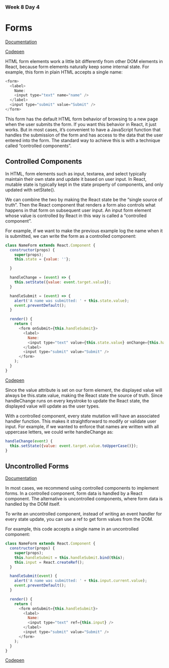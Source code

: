 
### Week 8 Day 4

# Forms

[Documentation](https://reactjs.org/docs/forms.html)

[Codepen](https://codepen.io/albseb511/pen/JjPxyBW?editors=0011)


HTML form elements work a little bit differently from other DOM elements in React, because form elements naturally keep some internal state. For example, this form in plain HTML accepts a single name:

```javascript
<form>
  <label>
    Name:
    <input type="text" name="name" />
  </label>
  <input type="submit" value="Submit" />
</form>
```

This form has the default HTML form behavior of browsing to a new page when the user submits the form. If you want this behavior in React, it just works. But in most cases, it’s convenient to have a JavaScript function that handles the submission of the form and has access to the data that the user entered into the form. The standard way to achieve this is with a technique called “controlled components”.

## Controlled Components 

In HTML, form elements such as input, textarea, and select typically maintain their own state and update it based on user input. In React, mutable state is typically kept in the state property of components, and only updated with setState().

We can combine the two by making the React state be the “single source of truth”. Then the React component that renders a form also controls what happens in that form on subsequent user input. An input form element whose value is controlled by React in this way is called a “controlled component”.

For example, if we want to make the previous example log the name when it is submitted, we can write the form as a controlled component:

```javascript
class NameForm extends React.Component {
  constructor(props) {
    super(props);
    this.state = {value: ''};

  }

  handleChange = (event) => {
    this.setState({value: event.target.value});
  }

  handleSubmit = (event) => {
    alert('A name was submitted: ' + this.state.value);
    event.preventDefault();
  }

  render() {
    return (
      <form onSubmit={this.handleSubmit}>
        <label>
          Name:
          <input type="text" value={this.state.value} onChange={this.handleChange} />
        </label>
        <input type="submit" value="Submit" />
      </form>
    );
  }
}
```

[Codepen](https://codepen.io/gaearon/pen/VmmPgp?editors=0010)

Since the value attribute is set on our form element, the displayed value will always be this.state.value, making the React state the source of truth. Since handleChange runs on every keystroke to update the React state, the displayed value will update as the user types.

With a controlled component, every state mutation will have an associated handler function. This makes it straightforward to modify or validate user input. For example, if we wanted to enforce that names are written with all uppercase letters, we could write handleChange as:

```javascript
handleChange(event) {
  this.setState({value: event.target.value.toUpperCase()});
}
```


## Uncontrolled Forms

[Documentation](https://reactjs.org/docs/uncontrolled-components.html)

In most cases, we recommend using controlled components to implement forms. In a controlled component, form data is handled by a React component. The alternative is uncontrolled components, where form data is handled by the DOM itself.

To write an uncontrolled component, instead of writing an event handler for every state update, you can use a ref to get form values from the DOM.

For example, this code accepts a single name in an uncontrolled component:

```javascript
class NameForm extends React.Component {
  constructor(props) {
    super(props);
    this.handleSubmit = this.handleSubmit.bind(this);
    this.input = React.createRef();
  }

  handleSubmit(event) {
    alert('A name was submitted: ' + this.input.current.value);
    event.preventDefault();
  }

  render() {
    return (
      <form onSubmit={this.handleSubmit}>
        <label>
          Name:
          <input type="text" ref={this.input} />
        </label>
        <input type="submit" value="Submit" />
      </form>
    );
  }
}
```

[Codepen](https://codepen.io/gaearon/pen/WooRWa?editors=0010)